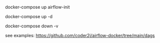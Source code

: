 docker-compose up airflow-init

docker-compose up -d

docker-compose down -v



see examples: https://github.com/coder2j/airflow-docker/tree/main/dags